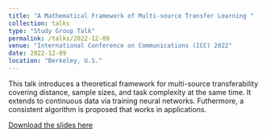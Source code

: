 ```yaml
---
title: "A Mathematical Framework of Multi-source Transfer Learning "
collection: talks
type: "Study Group Talk"
permalink: /talks/2022-12-09
venue: "International Conference on Communications (ICC) 2022"
date: 2022-12-09
location: "Berkeley, U.S."
---
```




This talk introduces a theoretical framework for multi-source transferability covering distance, sample sizes, and task complexity at the same time. It extends to continuous data via training neural networks. Futhermore, a consistent algorithm is proposed that works in applications.

[Download the slides here](http://ziyanzheng.github.io/files/StudyGroupYiMa_20221209.pdf)
